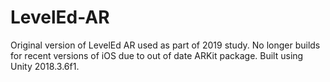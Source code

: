 # LevelEd-AR
Original version of LevelEd AR used as part of 2019 study. No longer builds for recent versions of iOS due to out of date ARKit package. Built using Unity 2018.3.6f1.
